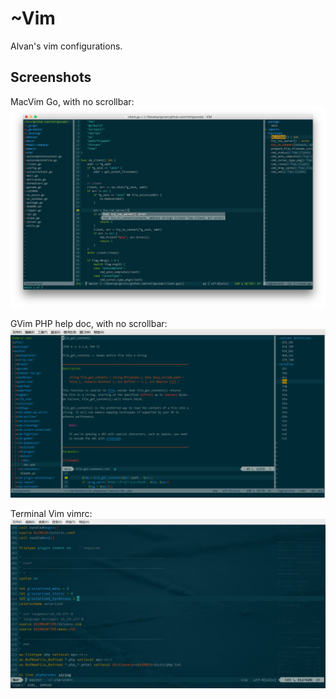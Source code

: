 ~Vim
====

Alvan's vim configurations.

Screenshots
-----------

MacVim Go, with no scrollbar:
![vimgo.png](images/20150529/vimgo.png)

GVim PHP help doc, with no scrollbar:
![doc.png](images/20140730/doc.png)

Terminal Vim vimrc:
![vimrc.terminal.png](images/20140911/vimrc.terminal.png)
